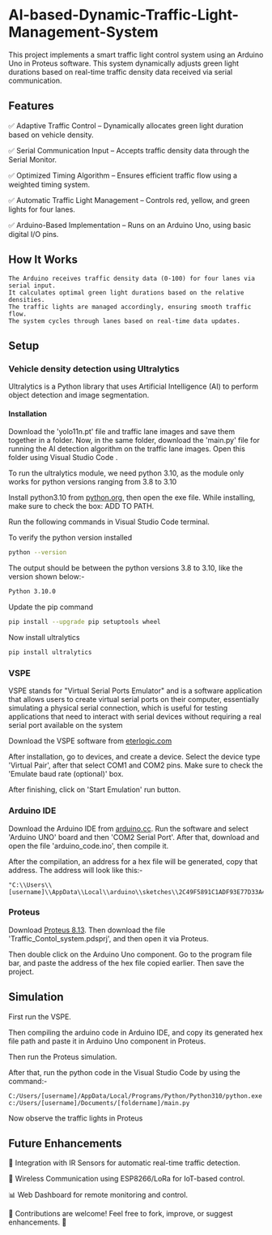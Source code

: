 # AI-based-Dynamic-Traffic-Light-Management-System

This project implements a smart traffic light control system using an Arduino Uno in Proteus software. This system dynamically adjusts green light durations based on real-time traffic density data received via serial communication.


## Features

✅ Adaptive Traffic Control – Dynamically allocates green light duration based on vehicle density.

✅ Serial Communication Input – Accepts traffic density data through the Serial Monitor.

✅ Optimized Timing Algorithm – Ensures efficient traffic flow using a weighted timing system.

✅ Automatic Traffic Light Management – Controls red, yellow, and green lights for four lanes.

✅ Arduino-Based Implementation – Runs on an Arduino Uno, using basic digital I/O pins.

## How It Works

    The Arduino receives traffic density data (0-100) for four lanes via serial input.
    It calculates optimal green light durations based on the relative densities.
    The traffic lights are managed accordingly, ensuring smooth traffic flow.
    The system cycles through lanes based on real-time data updates.


## Setup

### Vehicle density detection using Ultralytics

Ultralytics is a Python library that uses Artificial Intelligence (AI) to perform object detection and image segmentation.

#### Installation

Download the 'yolo11n.pt' file and traffic lane images and save them together in a folder.
Now, in the same folder, download the 'main.py' file for running the AI detection algorithm on the traffic lane images. Open this folder using Visual Studio Code .


To run the ultralytics module, we need python 3.10, as the module only works for python versions ranging from 3.8 to 3.10

Install python3.10 from [python.org](https://www.python.org/downloads/), then open the exe file. While installing, make sure to check the box: ADD TO PATH.

Run the following commands in Visual Studio Code terminal.

To verify the python version installed
```bash
python --version
```

The output should be between the python versions 3.8 to 3.10, like the version shown below:-
```bash
Python 3.10.0
```
Update the pip command

```bash
pip install --upgrade pip setuptools wheel
```
Now install ultralytics

```bash
pip install ultralytics
```


### VSPE

VSPE stands for "Virtual Serial Ports Emulator" and is a software application that allows users to create virtual serial ports on their computer, essentially simulating a physical serial connection, which is useful for testing applications that need to interact with serial devices without requiring a real serial port available on the system

Download the VSPE software from [eterlogic.com](https://eterlogic.com/Products.VSPE_Download.html)

After installation, go to devices, and create a device. Select the device type 'Virtual Pair', after that select COM1 and COM2 pins. Make sure to check the 'Emulate baud rate (optional)' box.

After finishing, click on 'Start Emulation' run button.

### Arduino IDE

Download the Arduino IDE from [arduino.cc](https://www.arduino.cc/en/software). Run the software and select 'Arduino UNO' board and then 'COM2 Serial Port'. After that, download and open the file 'arduino_code.ino', then compile it. 

After the compilation, an address for a hex file will be generated, copy that address. The address will look like this:-
```
"C:\\Users\\[username]\\AppData\\Local\\arduino\\sketches\\2C49F5891C1ADF93E77D33A4EFB51FFB/arduino_code.ino.hex"
```

### Proteus

Download [Proteus 8.13](https://www.labcenter.com/whatsnew/8.13/). Then download the file 'Traffic_Contol_system.pdsprj', and then open it via Proteus. 

Then double click on the Arduino Uno component. Go to the program file bar, and paste the address of the hex file copied earlier. Then save the project.

## Simulation

First run the VSPE.

Then compiling the arduino code in Arduino IDE, and copy its generated hex file path and paste it in Arduino Uno component in Proteus. 

Then run the Proteus simulation.

After that, run the python code in the Visual Studio Code by using the command:-

```
C:/Users/[username]/AppData/Local/Programs/Python/Python310/python.exe c:/Users/[username]/Documents/[foldername]/main.py
```

Now observe the traffic lights in Proteus

## Future Enhancements

🚀 Integration with IR Sensors for automatic real-time traffic detection.

📡 Wireless Communication using ESP8266/LoRa for IoT-based control.

📊 Web Dashboard for remote monitoring and control.

🔗 Contributions are welcome! Feel free to fork, improve, or suggest enhancements. 🚦
